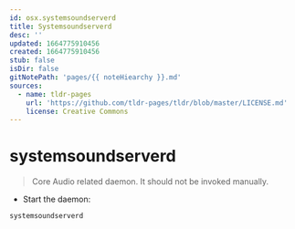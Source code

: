 ```yaml
---
id: osx.systemsoundserverd
title: Systemsoundserverd
desc: ''
updated: 1664775910456
created: 1664775910456
stub: false
isDir: false
gitNotePath: 'pages/{{ noteHiearchy }}.md'
sources:
  - name: tldr-pages
    url: 'https://github.com/tldr-pages/tldr/blob/master/LICENSE.md'
    license: Creative Commons
---
```

# systemsoundserverd

> Core Audio related daemon.
> It should not be invoked manually.

- Start the daemon:

`systemsoundserverd`

